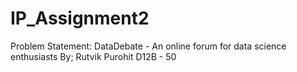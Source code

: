 # IP_Assignment2
Problem Statement:
DataDebate - An online forum for data science enthusiasts
By; Rutvik Purohit D12B - 50
